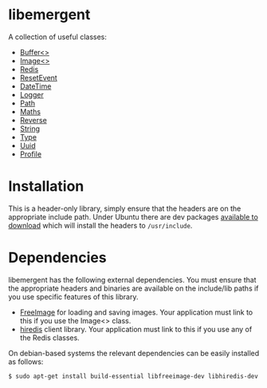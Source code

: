 libemergent
=========

A collection of useful classes:

  * [Buffer<>](https://github.com/emergent-design/libemergent/wiki#buffer)
  * [Image<>](https://github.com/emergent-design/libemergent/wiki#image)
  * [Redis](https://github.com/emergent-design/libemergent/wiki#redis)
  * [ResetEvent](https://github.com/emergent-design/libemergent/wiki#resetevent)
  * [DateTime](https://github.com/emergent-design/libemergent/wiki#datetime)
  * [Logger](https://github.com/emergent-design/libemergent/wiki#logger)
  * [Path](https://github.com/emergent-design/libemergent/wiki#path)
  * [Maths](https://github.com/emergent-design/libemergent/wiki#maths)
  * [Reverse](https://github.com/emergent-design/libemergent/wiki#reverse)
  * [String](https://github.com/emergent-design/libemergent/wiki#string)
  * [Type](https://github.com/emergent-design/libemergent/wiki#type)
  * [Uuid](https://github.com/emergent-design/libemergent/wiki#uuid)
  * [Profile](https://github.com/emergent-design/libemergent/wiki#profile)


Installation
============

This is a header-only library, simply ensure that the headers are on the appropriate include path.
Under Ubuntu there are dev packages [available to download](http://downloads.emergent-design.co.uk/libemergent/)
which will install the headers to ```/usr/include```.


Dependencies
============

libemergent has the following external dependencies. You must ensure that the appropriate headers and binaries
are available on the include/lib paths if you use specific features of this library.

  * [FreeImage](http://freeimage.sourceforge.net/download.html) for loading and saving images. Your application must
  link to this if you use the Image<> class.
  * [hiredis](https://github.com/redis/hiredis) client library. Your application must link to this if you
  use any of the Redis classes.

On debian-based systems the relevant dependencies can be easily installed as follows:

```bash
$ sudo apt-get install build-essential libfreeimage-dev libhiredis-dev
```

